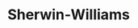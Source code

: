 ---
title: "Sherwin-Williams"
url: /traverse-city/sherwin-williams-rennie-school-road/
shop: Farben
---